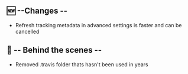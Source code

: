 ## 🆕️ --Changes --
- Refresh tracking metadata in advanced settings is faster and can be cancelled

## 💬 -- Behind the scenes --
- Removed .travis folder thats hasn't been used in years